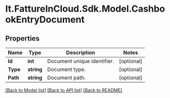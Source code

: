 # It.FattureInCloud.Sdk.Model.CashbookEntryDocument

## Properties

Name | Type | Description | Notes
------------ | ------------- | ------------- | -------------
**Id** | **int** | Document unique identifier. | [optional] 
**Type** | **string** | Document type. | [optional] 
**Path** | **string** | Document path. | [optional] 

[[Back to Model list]](../README.md#documentation-for-models) [[Back to API list]](../README.md#documentation-for-api-endpoints) [[Back to README]](../README.md)

